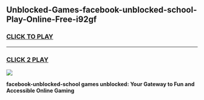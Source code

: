 
## Unblocked-Games-facebook-unblocked-school-Play-Online-Free-i92gf
<h3>
<a href="https://premium76.site?title=facebook-unblocked-school&ref=26A">CLICK TO PLAY</a></h3>
<hr>

<h3>
<a href="https://premium76.site?title=facebook-unblocked-school&ref=26A">CLICK 2 PLAY</a>
  
</h3>

<a href="https://premium76.site?title=facebook-unblocked-school&ref=26A"><img src="https://clearcache.store/games.png"></a>


**facebook-unblocked-school games unblocked: Your Gateway to Fun and Accessible Online Gaming**
